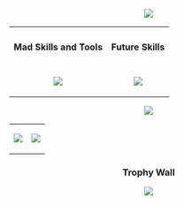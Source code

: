 <p align="center">
    <a href="https://git.io/typing-svg">
    <img align="center" src="https://readme-typing-svg.herokuapp.com?font=Open+Sans&weight=500&size=30&pause=1000&center=true&vCenter=true&width=435&height=35&lines=Hello%2C+I'm+Christopher;Welcome+to+my+profile;Create.+Develop.+Contribute." >
    </a>

<table>
    <tr>
        <th><h4 align="center">Mad Skills and Tools</h4></th>
        <th><h4 align="center">Future Skills</h4></th>
    </tr>
        <td>   
            <p align="center">
                <a href="https://skillicons.dev">
                <img src="https://skillicons.dev/icons?i=html,css,javascript,nodejs,md,git,github,nginx,mysql,docker,linux,raspberrypi,powershell,bash,vscode,figma,blender,ps,sketchup,unreal&perline=5#theme=dark" />
                </a>
            </p>
        </td>
        <td style="vertical-align:top;">
            <p align="center">
                <a href="https://skillicons.dev">
                    <img style="vertical-align: top" src="https://skillicons.dev/icons?i=ts,lua,gitlab,githubactions,bots,py,pytorch,sass,kubernetes&perline=5&theme+dark" />
                </a>
            </p>
    </td>
</tr>
</table>

<table margin=0,0>
<tr>
<p align="center">
    <a href="https://github.com/anuraghazra/github-readme-stats">
        <img align="center" src=https://github-readme-stats.vercel.app/api/top-langs/?username=gork3n&layout=compact />
    </a>
</p>
</tr>
<tr>
<td>
<p align="center">
    <a href="https://github.com/anuraghazra/github-readme-stats">
        <img align="center" src=https://github-readme-stats.vercel.app/api?username=gork3n&theme=github_dark />
    </a>
</p>
</td>
<td>
<p align="center">
    <a href="https://github.com/anuraghazra/github-readme-stats">
        <img align="center" src=https://github-readme-streak-stats.herokuapp.com/?user=gork3n&theme=github_dark />
    </a>
</p>
</td>
</tr>
</table>

<h3 align="center">
Trophy Wall
</h3>

<p align="center">
    <a href="https://github.com/ryo-ma/github-profile-trophy">
        <img src="https://github-profile-trophy.vercel.app/?username=gork3n&theme=oldie&rank=SECRET,SSS,SS,S,AAA,A,B,C&column=5" />
    </a>
</p>

